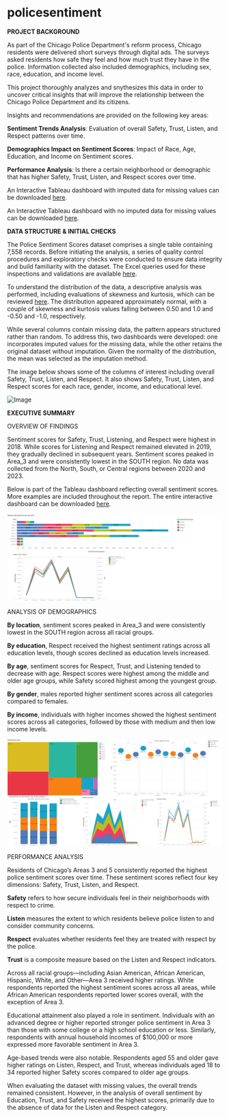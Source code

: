 # policesentiment
**PROJECT BACKGROUND**

As part of the Chicago Police Department's reform process, Chicago residents were delivered short surveys through digital ads. The surveys asked residents how safe they feel and how much trust they have in the police. Information collected also included demographics, including sex, race, education, and income level.

This project thoroughly analyzes and snythesizes this data in order to uncover critical insights that will improve the relationship between the Chicago Police Department and its citizens.

Insights and recommendations are provided on the following key areas:

**Sentiment Trends Analysis**: Evaluation of overall Safety, Trust, Listen, and Respect patterns over time.

**Demographics Impact on Sentiment Scores**: Impact of Race, Age, Education, and Income on Sentiment scores.

**Performance Analysis**: Is there a certain neighborhood or demographic that has higher Safety, Trust, Listen, and Respect scores over time.

An Interactive Tableau dashboard with imputed data for missing values can be downloaded [here](https://github.com/puhan63/policesentiment/blob/main/Police%20Sentiment%20New%20Dashboard.twbx).

An Interactive Tableau dashboard with no imputed data for missing values can be downloaded [here](https://github.com/puhan63/policesentiment/blob/main/Police%20Sentiment%20Missing%20Data%20Dashboard.twbx).

**DATA STRUCTURE & INITIAL CHECKS**

The Police Sentiment Scores dataset comprises a single table containing 7,558 records. Before initiating the analysis, a series of quality control procedures and exploratory checks were conducted to ensure data integrity and build familiarity with the dataset. The Excel queries used for these inspections and validations are available [here](https://github.com/puhan63/policesentiment/blob/main/Police%20Sentiment%20Missing%20Data%20Analysis.xlsx).

To understand the distribution of the data, a descriptive analysis was performed, including evaluations of skewness and kurtosis, which can be reviewed [here](https://github.com/puhan63/policesentiment/blob/main/Police%20Sentiment%20Descriptive%20Statistics.xlsx). The distribution appeared approximately normal, with a couple of skewness and kurtosis values falling between 0.50 and 1.0 and -0.50 and -1.0, respectively.

While several columns contain missing data, the pattern appears structured rather than random. To address this, two dashboards were developed: one incorporates imputed values for the missing data, while the other retains the original dataset without imputation. Given the normality of the distribution, the mean was selected as the imputation method.

The image below shows some of the columns of interest including overall Safety, Trust, Listen, and Respect. It also shows Safety, Trust, Listen, and Respect scores for each race, gender, income, and educational level. 

![Image](https://github.com/user-attachments/assets/b2c08ab9-31ac-46f5-9dba-d9ca10cdf83c)

**EXECUTIVE SUMMARY**

OVERVIEW OF FINDINGS

Sentiment scores for Safety, Trust, Listening, and Respect were highest in 2018. While scores for Listening and Respect remained elevated in 2019, they gradually declined in subsequent years. Sentiment scores peaked in Area_3 and were consistently lowest in the SOUTH region. No data was collected from the North, South, or Central regions between 2020 and 2023.

Below is part of the Tableau dashboard reflecting overall sentiment scores. More examples are included throughout the report. The entire interactive dashboard can be downloaded [here](https://github.com/puhan63/policesentiment/blob/main/Police%20Sentiment%20New%20Dashboard.twbx).

![image](https://github.com/puhan63/policesentiment/blob/7acd3300a6ff364132e853e5134536725bb773b6/Overall%20Sentiment%20Scores.png)

ANALYSIS OF DEMOGRAPHICS

**By location**, sentiment scores peaked in Area_3 and were consistently lowest in the SOUTH region across all racial groups.

**By education**, Respect received the highest sentiment ratings across all education levels, though scores declined as education levels increased.

**By age**, sentiment scores for Respect, Trust, and Listening tended to decrease with age. Respect scores were highest among the middle and older age groups, while Safety scored highest among the youngest group.

**By gender**, males reported higher sentiment scores across all categories compared to females.

**By income**, individuals with higher incomes showed the highest sentiment scores across all categories, followed by those with medium and then low income levels.

![image](https://github.com/puhan63/policesentiment/blob/edf48ba25949d8685753c8406959c4f4fde8050b/Demographic%20Images.png)

PERFORMANCE ANALYSIS

Residents of Chicago’s Areas 3 and 5 consistently reported the highest police sentiment scores over time. These sentiment scores reflect four key dimensions: Safety, Trust, Listen, and Respect.

**Safety** refers to how secure individuals feel in their neighborhoods with respect to crime.

**Listen** measures the extent to which residents believe police listen to and consider community concerns.

**Respect** evaluates whether residents feel they are treated with respect by the police.

**Trust** is a composite measure based on the Listen and Respect indicators.

Across all racial groups—including Asian American, African American, Hispanic, White, and Other—Area 3 received higher ratings. White respondents reported the highest sentiment scores across all areas, while African American respondents reported lower scores overall, with the exception of Area 3.

Educational attainment also played a role in sentiment. Individuals with an advanced degree or higher reported stronger police sentiment in Area 3 than those with some college or a high school education or less. Similarly, respondents with annual household incomes of $100,000 or more expressed more favorable sentiment in Area 3.

Age-based trends were also notable. Respondents aged 55 and older gave higher ratings on Listen, Respect, and Trust, whereas individuals aged 18 to 34 reported higher Safety scores compared to older age groups.

When evaluating the dataset with missing values, the overall trends remained consistent. However, in the analysis of overall sentiment by Education, Trust, and Safety received the highest scores, primarily due to the absence of data for the Listen and Respect category.

